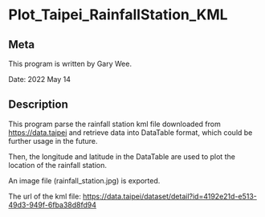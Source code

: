 # Plot_Taipei_RainfallStation_KML

## Meta
This program is written by Gary Wee.

Date: 2022 May 14

## Description
This program parse the rainfall station kml file downloaded from https://data.taipei and retrieve data into DataTable format, which could be further usage in the future.

Then, the longitude and latitude in the DataTable are used to plot the location of the rainfall station.

An image file (rainfall_station.jpg) is exported.

The url of the kml file: https://data.taipei/dataset/detail?id=4192e21d-e513-49d3-949f-6fba38d8fd94
